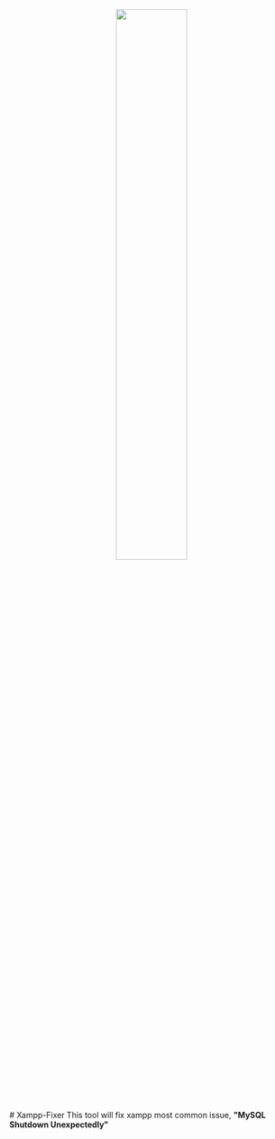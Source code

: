 <center><img src="https://cdn.discordapp.com/attachments/469034753752956928/954404363261059152/imageedit_1_6228704109-removebg-preview.png" width="50%"></center>
# Xampp-Fixer
This tool will fix xampp most common issue, <b>"MySQL Shutdown Unexpectedly"</b>
